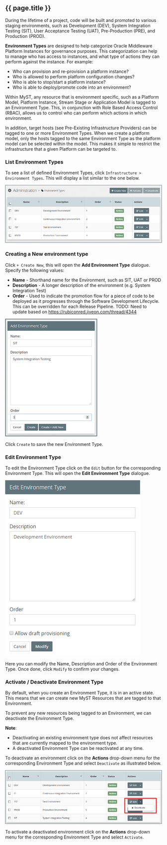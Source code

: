 ## {{ page.title }}
During the lifetime of a project, code will be built and promoted to various staging environments, such as Development \(DEV\), System Integration Testing \(SIT\), User Acceptance Testing \(UAT\), Pre-Production \(PRE\), and Production \(PROD\).

**Environment Types** are designed to help categorize Oracle Middleware Platform Instances for governance purposes. This categorization can help to manage who has access to instances, and what type of actions they can perform against the instance. For example:

* Who can provision and re-provision a platform instance?
* Who is allowed to perform platform configuration changes?
* Who is able to stop/start a platform instance?
* Who is able to deploy/promote code into an environment?

Within MyST, any resource that is environment specific, such as a Platform Model, Platform Instance, Stream Stage or Application Model is tagged to an Environment Type. This, in conjunction with Role Based Access Control \(RBAC\), allows us to control who can perform which actions in which environment.

In addition, target hosts \(see Pre-Existing Infrastructure Providers\) can be tagged to one or more Environment Types. When we create a platform model, only the hosts tagged to the same Environment Type as the platform model can be selected within the model. This makes it simple to restrict the infrastructure that a given Platform can be targeted to.

### List Environment Types

To see a list of defined Environment Types, click  `Infrastructure > Environment Types`. This will display a list similar to the one below.

![](img/EnvironmentTypeList.png)

### Creating a New environment type

Click `+ Create New`, this will open the **Add Environment Type** dialogue. Specify the following values:

* **Name** - Shorthand name for the Environment, such as SIT, UAT or PROD
* **Description** - A longer description of the environment \(e.g. System Integration Test\)
* **Order** - Used to indicate the promotion flow for a piece of code to be deployed as it progresses through the Software Development Lifecycle. This can be overridden for each Release Pipeline. TODO: Need to update based on https://rubiconred.jiveon.com/thread/4344

![](img/EnvironmentTypeAdd.png)

Click `Create` to save the new Environment Type.

### Edit Environment Type

To edit the Environment Type click on the `Edit` button for the corresponding Environment Type. This will open the **Edit Environment Type** dialogue.

![](img/EnvironmentTypeEdit.png)

Here you can modify the Name, Description and Order of the Environment Type. Once done, click `Modify` to confirm your changes.

### Activate / Deactivate Environment Type

By default, when you create an Environment Type, it is in an active state. This means that we can create new MyST Resources that are tagged to that Environment.

To prevent any new resources being tagged to an Environment, we can deactivate the Environment Type.

**Note**:

* Deactivating an existing environment type does not affect resources that are currently mapped to the environment type.
* A deactivated Environment Type can be reactivated at any time.

To deactivate an environment click on the  **Actions** drop-down menu for the corresponding Environment Type and select `Deactivate` as illustrated below.

![](img/EnvironmentTypeDeactivate.png)

To activate a deactivated environment click on the  **Actions** drop-down menu for the corresponding Environment Type and select `Activate`.

